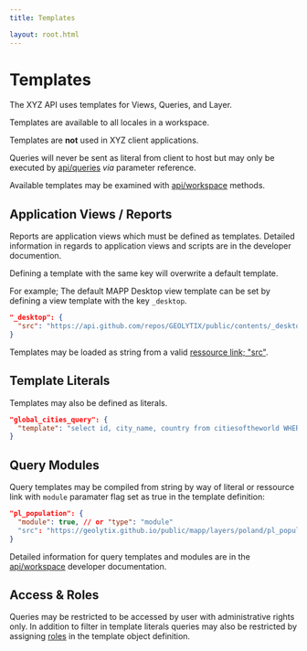 ```yaml
---
title: Templates

layout: root.html
---
```


# Templates

The XYZ API uses templates for Views, Queries, and Layer.

Templates are available to all locales in a workspace.

Templates are **not** used in XYZ client applications.

Queries will never be sent as literal from client to host but may only be executed by [api/queries](/xyz/docs/develop/api/query/) *via* parameter reference.

Available templates may be examined with [api/workspace](/xyz/docs/develop/api/workspace/) methods.

## Application Views / Reports

Reports are application views which must be defined as templates. Detailed information in regards to application views and scripts are in the developer documention.

Defining a template with the same key will overwrite a default template.

For example; The default MAPP Desktop view template can be set by defining a view template with the key `_desktop`.

```json
"_desktop": {
  "src": "https://api.github.com/repos/GEOLYTIX/public/contents/_desktop_wide.html"
}
```

Templates may be loaded as string from a valid [ressource link; "src"](/xyz/docs/workspace/workspaces/src).

## Template Literals

Templates may also be defined as literals.

```json
"global_cities_query": {
  "template": "select id, city_name, country from citiesoftheworld WHERE true ${viewport} limit 99;"
}
```

## Query Modules

Query templates may be compiled from string by way of literal or ressource link with `module` paramater flag set as true in the template definition:

```json
"pl_population": {
  "module": true, // or "type": "module"
  "src": "https://geolytix.github.io/public/mapp/layers/poland/pl_population.js"
}
```

Detailed information for query templates and modules are in the [api/workspace](/xyz/docs/develop/api/workspace/) developer documentation.

## Access & Roles

Queries may be restricted to be accessed by user with administrative rights only. In addition to filter in template literals queries may also be restricted by assigning [roles](/xyz/docs/workspace/roles/) in the template object definition.